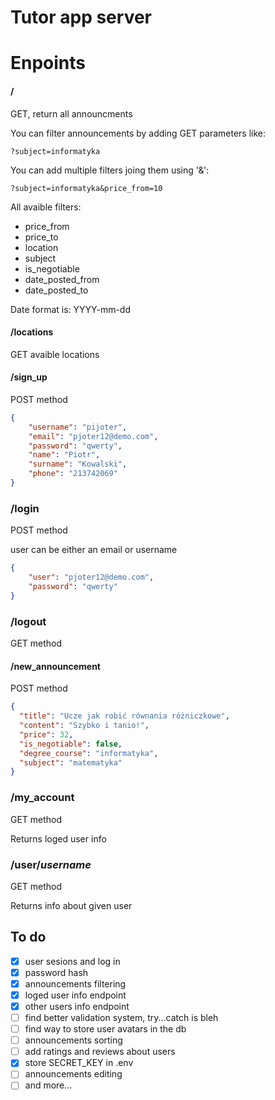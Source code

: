 # Tutor app server

# Enpoints
#### /
GET, return all announcments

You can filter announcements by adding GET parameters like:
```
?subject=informatyka
```
You can add multiple filters joing them using '&':
```
?subject=informatyka&price_from=10
```

All avaible filters:
 - price_from
 - price_to
 - location
 - subject
 - is_negotiable
 - date_posted_from
 - date_posted_to

Date format is: YYYY-mm-dd

#### /locations
GET avaible locations

#### /sign_up
POST method
```json
{
    "username": "pijoter",
    "email": "pjoter12@demo.com",
    "password": "qwerty",
    "name": "Piotr",
    "surname": "Kowalski",
    "phone": "213742069"
}
```

### /login
POST method

user can be either an email or username
```json
{
    "user": "pjoter12@demo.com",
    "password": "qwerty"
}
```

### /logout
GET method


#### /new_announcement
POST method
```json
{
  "title": "Ucze jak robić równania różniczkowe",
  "content": "Szybko i tanio!",
  "price": 32,
  "is_negotiable": false,
  "degree_course": "informatyka",
  "subject": "matematyka"
}
```

### /my_account  
GET method

Returns loged user info

### /user/*username*
GET method

Returns info about given user

## To do
 - [x] user sesions and log in
 - [x] password hash
 - [x] announcements filtering
 - [x] loged user info endpoint
 - [x] other users info endpoint
 - [ ] find better validation system, try...catch is bleh
 - [ ] find way to store user avatars in the db
 - [ ] announcements sorting
 - [ ] add ratings and reviews about users
 - [x] store SECRET_KEY in .env
 - [ ] announcements editing
 - [ ] and more...
